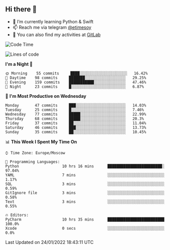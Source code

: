 ## Hi there 👋
- 🌱 I’m currently learning Python & Swift
- 📫 Reach me via telegram [@etimesoy](https://t.me/etimesoy/)
- 🦊 You can also find my activities at [GitLab](https://gitlab.com/etimesoy)

<!--START_SECTION:waka-->
![Code Time](http://img.shields.io/badge/Code%20Time-769%20hrs%2017%20mins-blue)

![Lines of code](https://img.shields.io/badge/From%20Hello%20World%20I%27ve%20Written-181%20Thousand%20lines%20of%20code-blue)

**I'm a Night 🦉** 

```text
🌞 Morning    55 commits     ████░░░░░░░░░░░░░░░░░░░░░   16.42% 
🌆 Daytime    98 commits     ███████░░░░░░░░░░░░░░░░░░   29.25% 
🌃 Evening    159 commits    ███████████░░░░░░░░░░░░░░   47.46% 
🌙 Night      23 commits     █░░░░░░░░░░░░░░░░░░░░░░░░   6.87%

```
📅 **I'm Most Productive on Wednesday** 

```text
Monday       47 commits     ███░░░░░░░░░░░░░░░░░░░░░░   14.03% 
Tuesday      25 commits     █░░░░░░░░░░░░░░░░░░░░░░░░   7.46% 
Wednesday    77 commits     █████░░░░░░░░░░░░░░░░░░░░   22.99% 
Thursday     68 commits     █████░░░░░░░░░░░░░░░░░░░░   20.3% 
Friday       37 commits     ██░░░░░░░░░░░░░░░░░░░░░░░   11.04% 
Saturday     46 commits     ███░░░░░░░░░░░░░░░░░░░░░░   13.73% 
Sunday       35 commits     ██░░░░░░░░░░░░░░░░░░░░░░░   10.45%

```


📊 **This Week I Spent My Time On** 

```text
⌚︎ Time Zone: Europe/Moscow

💬 Programming Languages: 
Python                   10 hrs 16 mins      ████████████████████████░   97.04% 
YAML                     7 mins              ░░░░░░░░░░░░░░░░░░░░░░░░░   1.17% 
SQL                      3 mins              ░░░░░░░░░░░░░░░░░░░░░░░░░   0.59% 
GitIgnore file           3 mins              ░░░░░░░░░░░░░░░░░░░░░░░░░   0.58% 
Text                     3 mins              ░░░░░░░░░░░░░░░░░░░░░░░░░   0.55%

🔥 Editors: 
PyCharm                  10 hrs 35 mins      █████████████████████████   100.0% 
Xcode                    0 secs              ░░░░░░░░░░░░░░░░░░░░░░░░░   0.0%

```


 Last Updated on 24/01/2022 18:43:11 UTC
<!--END_SECTION:waka-->
